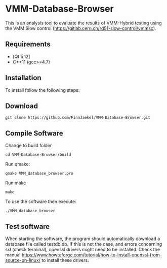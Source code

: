 # VMM-Database-Browser
This is an analysis tool to evaluate the results of VMM-Hybrid testing using the VMM Slow control (https://gitlab.cern.ch/rd51-slow-control/vmmsc). 

## Requirements
* [Qt 5.12]
* C++11 (gcc>=4.7)

## Installation
To install follow the following steps:

## Download 
```
git clone https://github.com/FinnJaekel/VMM-Database-Browser.git
```

## Compile Software
Change to build folder
```
cd VMM-Database-Browser/build
```
Run qmake:
```
qmake VMM_database_browser.pro
```
Run make
```
make
```
To use the software then execute:
```
./VMM_database_browser
```

## Test software
When starting the software, the program should automatically download a database file called testdb.db. If this is not the case, and errors concerning ssl (check terminal), openssl drivers might need to be installed. Check the manual https://www.howtoforge.com/tutorial/how-to-install-openssl-from-source-on-linux/ to install these drivers. 
